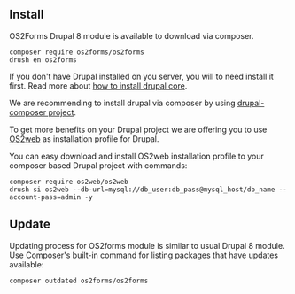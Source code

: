## Install

OS2Forms Drupal 8 module is available to download via composer. 
```
composer require os2forms/os2forms
drush en os2forms
```

If you don't have Drupal installed on you server, you will to need install it first. 
Read more about [how to install drupal core](https://www.drupal.org/docs/8/install).

We are recommending to install drupal via composer by using
[drupal-composer project](https://github.com/drupal-composer/drupal-project). 

To get more benefits on your Drupal project we are offering you to use 
[OS2web](https://packagist.org/packages/os2web/os2web) as installation
profile for Drupal.

You can easy download and install OS2web installation profile to your composer based 
Drupal project with commands:
```
composer require os2web/os2web
drush si os2web --db-url=mysql://db_user:db_pass@mysql_host/db_name --account-pass=admin -y
```

## Update
Updating process for OS2forms module is similar to usual Drupal 8 module.
Use Composer's built-in command for listing packages that have updates available:

```
composer outdated os2forms/os2forms
```
